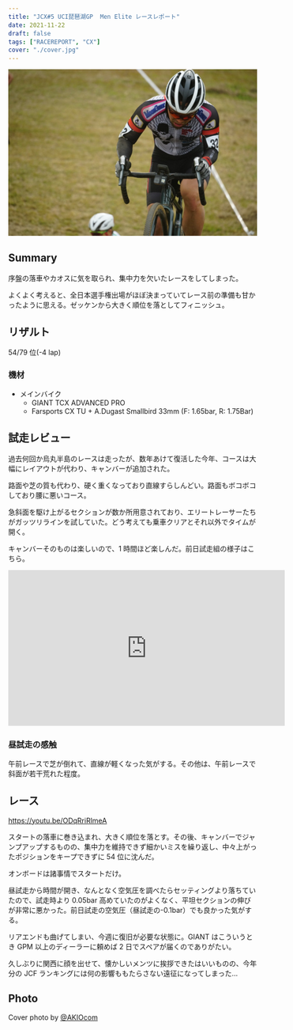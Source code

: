 ```yaml
---
title: "JCX#5 UCI琵琶湖GP  Men Elite レースレポート"
date: 2021-11-22
draft: false
tags: ["RACEREPORT", "CX"]
cover: "./cover.jpg"
---
```


![cover](./cover.jpg)

## Summary

序盤の落車やカオスに気を取られ、集中力を欠いたレースをしてしまった。

よくよく考えると、全日本選手権出場がほぼ決まっていてレース前の準備も甘かったように思える。ゼッケンから大きく順位を落としてフィニッシュ。

## リザルト

54/79 位(-4 lap)

### 機材

- メインバイク
  - GIANT TCX ADVANCED PRO
  - Farsports CX TU + A.Dugast Smallbird 33mm (F: 1.65bar, R: 1.75Bar)

## 試走レビュー

過去何回か烏丸半島のレースは走ったが、数年あけて復活した今年、コースは大幅にレイアウトが代わり、キャンバーが追加された。

路面や芝の質も代わり、硬く重くなっており直線すらしんどい。路面もボコボコしており腰に悪いコース。

急斜面を駆け上がるセクションが数か所用意されており、エリートレーサーたちがガッツリラインを試していた。どう考えても乗車クリアとそれ以外でタイムが開く。

キャンバーそのものは楽しいので、1 時間ほど楽しんだ。前日試走組の様子はこちら。

<iframe width="560" height="315" src="https://www.youtube.com/embed/89-ku-KMvbw" title="YouTube video player" frameborder="0" allow="accelerometer; autoplay; clipboard-write; encrypted-media; gyroscope; picture-in-picture" allowfullscreen></iframe>

### 昼試走の感触

午前レースで芝が倒れて、直線が軽くなった気がする。その他は、午前レースで斜面が若干荒れた程度。

## レース

https://youtu.be/ODqRriRlmeA

スタートの落車に巻き込まれ、大きく順位を落とす。その後、キャンバーでジャンプアップするものの、集中力を維持できず細かいミスを繰り返し、中々上がったポジションをキープできずに 54 位に沈んだ。

オンボードは諸事情でスタートだけ。

昼試走から時間が開き、なんとなく空気圧を調べたらセッティングより落ちていたので、試走時より 0.05bar 高めていたのがよくなく、平坦セクションの伸びが非常に悪かった。前日試走の空気圧（昼試走の-0.1bar）でも良かった気がする。

リアエンドも曲げてしまい、今週に復旧が必要な状態に。GIANT はこういうとき GPM 以上のディーラーに頼めば 2 日でスペアが届くのでありがたい。

久しぶりに関西に顔を出せて、懐かしいメンツに挨拶できたはいいものの、今年分の JCF ランキングには何の影響ももたらさない遠征になってしまった…

## Photo

Cover photo by [@AKIOcom](https://twitter.com/AKIOcom)
